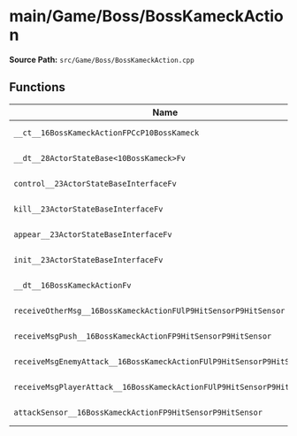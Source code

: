 # main/Game/Boss/BossKameckAction

**Source Path:** `src/Game/Boss/BossKameckAction.cpp`

## Functions

| Name | Address | Match % |
|------|---------|---------|
| `__ct__16BossKameckActionFPCcP10BossKameck` | `0x80038480` | :white_check_mark: (100.0%) |
| `__dt__28ActorStateBase<10BossKameck>Fv` | `0x800384CC` | :white_check_mark: (100.0%) |
| `control__23ActorStateBaseInterfaceFv` | `0x80038528` | :white_check_mark: (100.0%) |
| `kill__23ActorStateBaseInterfaceFv` | `0x8003852C` | :white_check_mark: (100.0%) |
| `appear__23ActorStateBaseInterfaceFv` | `0x80038538` | :white_check_mark: (100.0%) |
| `init__23ActorStateBaseInterfaceFv` | `0x80038544` | :white_check_mark: (100.0%) |
| `__dt__16BossKameckActionFv` | `0x80038548` | :white_check_mark: (100.0%) |
| `receiveOtherMsg__16BossKameckActionFUlP9HitSensorP9HitSensor` | `0x800385A0` | :white_check_mark: (100.0%) |
| `receiveMsgPush__16BossKameckActionFP9HitSensorP9HitSensor` | `0x800385A8` | :white_check_mark: (100.0%) |
| `receiveMsgEnemyAttack__16BossKameckActionFUlP9HitSensorP9HitSensor` | `0x800385B0` | :white_check_mark: (100.0%) |
| `receiveMsgPlayerAttack__16BossKameckActionFUlP9HitSensorP9HitSensor` | `0x800385B8` | :white_check_mark: (100.0%) |
| `attackSensor__16BossKameckActionFP9HitSensorP9HitSensor` | `0x800385C0` | :white_check_mark: (100.0%) |